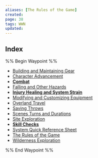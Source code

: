 ```yaml
---
aliases: [The Rules of the Game]
created: 
page: 38
tags: WWN
updated: 
---
```







## Index

%% Begin Waypoint %%
- [Building and Maintaining Gear](./Building%20and%20Maintaining%20Gear.md)
- [Character Advancement](./Character%20Advancement.md)
- **[Combat](./Combat/Combat.md)**
- [Falling and Other Hazards](./Falling%20and%20Other%20Hazards.md)
- **[Injury Healing and System Strain](./Injury%20Healing%20and%20System%20Strain/Injury%20Healing%20and%20System%20Strain.md)**
- [Modifying and Customizing Equipment](./Modifying%20and%20Customizing%20Equipment.md)
- [Overland Travel](./Overland%20Travel.md)
- [Saving Throws](./Saving%20Throws.md)
- [Scenes Turns and Durations](./Scenes%20Turns%20and%20Durations.md)
- [Site Exploration](./Site%20Exploration.md)
- **[Skill Checks](./Skill%20Checks/Skill%20Checks.md)**
- [System Quick Reference Sheet](./System%20Quick%20Reference%20Sheet.md)
- [The Rules of the Game](./The%20Rules%20of%20the%20Game.md)
- [Wilderness Exploration](./Wilderness%20Exploration.md)

%% End Waypoint %%